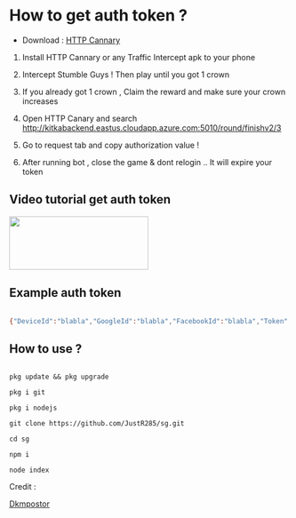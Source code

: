 # How to get auth token ?

* Download : [HTTP Cannary](https://apkcombo.com/id/httpcanary-http-sniffer-capture-analysis/com.guoshi.httpcanary)

1. Install HTTP Cannary or any Traffic Intercept apk to your phone

2. Intercept Stumble Guys ! Then play until you got 1 crown 

3. If you already got 1 crown , Claim the reward and make sure your crown increases

4. Open HTTP Canary and search http://kitkabackend.eastus.cloudapp.azure.com:5010/round/finishv2/3

5. Go to request tab and copy authorization value !

6. After running bot , close the game & dont relogin .. It will expire your token

## Video tutorial get auth token 

<a href="https://streamable.com/pa7o9f">

  <img src="https://i.ibb.co/Wvjz7XS/click-removebg-preview.png" width="250" height="96">

</a>

## Example auth token

```sh

{"DeviceId":"blabla","GoogleId":"blabla","FacebookId":"blabla","Token":"blabla","Timestamp":69696969,"Hash":"blabla"}

```

## How to use ?

```

pkg update && pkg upgrade

pkg i git

pkg i nodejs

git clone https://github.com/JustR285/sg.git

cd sg

npm i

node index

```


Credit :

[Dkmpostor](https://github.com/dkmpostor)
